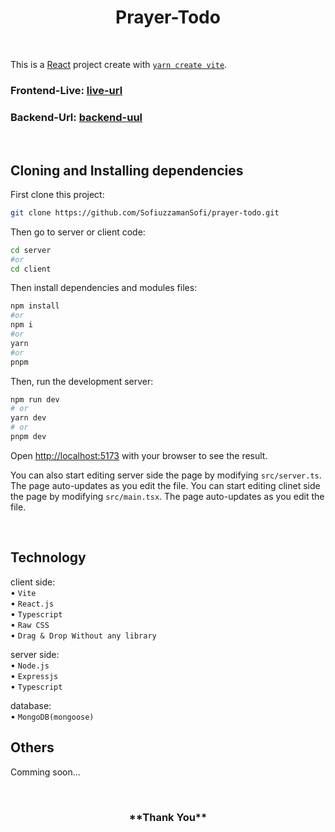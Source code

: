 <h1 align="center">
Prayer-Todo
</h1>

<br/>

This is a [React](https://react.dev) project create with [`yarn create vite`](https://vitejs.dev/guide/).

### Frontend-Live: [live-url](https://prayer-todo.vercel.app)

### Backend-Url: [backend-uul](https://prayer-todo-server-via-cli-sofiuzzamansofi.vercel.app)

<br/>

## Cloning and Installing dependencies

First clone this project:

```bash
git clone https://github.com/SofiuzzamanSofi/prayer-todo.git
```
Then go to server or client code:

```bash
cd server
#or
cd client
```

Then install dependencies and modules files:

```bash
npm install
#or
npm i
#or
yarn
#or
pnpm
```

Then, run the development server:

```bash
npm run dev
# or
yarn dev
# or
pnpm dev
```

Open [http://localhost:5173](http://localhost:5173) with your browser to see the result.

You can also start editing server side the page by modifying `src/server.ts`. The page auto-updates as you edit the file.
You can start editing clinet side the page by modifying `src/main.tsx`. The page auto-updates as you edit the file.

<br/>

## Technology


client side:
<br> • `Vite`
<br> • `React.js`
<br> • `Typescript`
<br> • `Raw CSS`
<br> • `Drag & Drop Without any library`

server side:
<br> • `Node.js`
<br> • `Expressjs`
<br> • `Typescript`

database:
<br> • `MongoDB(mongoose)`

## Others

Comming soon...

<br/>

<h3 align="center">
**Thank You**
</h3>
